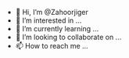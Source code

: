 - 👋 Hi, I’m @Zahoorjiger
- 👀 I’m interested in ...
- 🌱 I’m currently learning ...
- 💞️ I’m looking to collaborate on ...
- 📫 How to reach me ...

<!---
Zahoorjiger/Zahoorjiger is a ✨ special ✨ repository because its `README.md` (this file) appears on your GitHub profile.
You can click the Preview link to take a look at your changes.
--->
